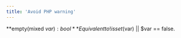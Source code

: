 ```yaml
---
title: 'Avoid PHP warning'
---
```


**empty(mixed $var): bool**
Equivalent to !isset($var) || $var == false.